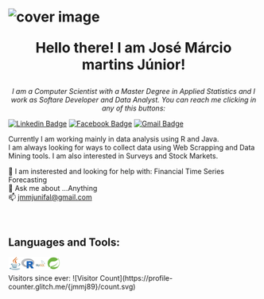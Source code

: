 <b><h1>![cover image](https://github.com/jmmj89/jmmj89/images/maximilian-weisbecker-1td5Iq5IvNc-unsplash.jpg)
  <p align ="center"> Hello there! I am José Márcio martins Júnior! </p></h1></b>

<p align="center">
  <i>I am a Computer Scientist with a Master Degree in Applied Statistics and I work as Softare Developer and Data Analyst. You can reach me clicking in any of this buttons:</i>
  
   [![Linkedin Badge](https://img.shields.io/badge/-Linkedin-blue?style=flat-square&logo=Linkedin&logoColor=white&link=https://www.linkedin.com/in/jmmjr/)](https://www.linkedin.com/in/jmmjr/) [![Facebook Badge](https://img.shields.io/badge/-Facebook-036be4?style=flat-square&logo=Facebook&logoColor=white&link=https://www.facebook.com/jmmj89)](https://www.facebook.com/jmmj89) [![Gmail Badge](https://img.shields.io/badge/-Gmail-c14438?style=flat-square&logo=Gmail&logoColor=white&link=mailto:jmmjunifal@gmail.com)](mailto:jmmjunifal@gmail.com)
  </p>
 

Currently I am working mainly in data analysis using R and Java.<br>
I am always looking for ways to collect data using Web Scrapping and Data Mining tools.
I am also interested in Surveys and Stock Markets.

🤔 I am insterested and looking for help with: Financial Time Series Forecasting<br>
💬 Ask me about ...Anything<br>
📫 jmmjunifal@gmail.com<br>
<br/>
<br>
<b><h2>Languages and Tools: </h2></b>

<img align="left" alt="Java" width="26px" src="https://raw.githubusercontent.com/github/explore/80688e429a7d4ef2fca1e82350fe8e3517d3494d/topics/java/java.png" />
<img align="left" alt="R" width="26px" src="https://raw.githubusercontent.com/github/explore/80688e429a7d4ef2fca1e82350fe8e3517d3494d/topics/r/r.png"/>
<img align="left" alt="MySQL" width="26px" src="https://raw.githubusercontent.com/github/explore/80688e429a7d4ef2fca1e82350fe8e3517d3494d/topics/mysql/mysql.png"/>
<img align="left" alt="SpringBoot" width="26px" src="https://raw.githubusercontent.com/github/explore/80688e429a7d4ef2fca1e82350fe8e3517d3494d/topics/spring-boot/spring-boot.png"/>


</br>
<br>
Visitors since ever: ![Visitor Count](https://profile-counter.glitch.me/{jmmj89}/count.svg)
 